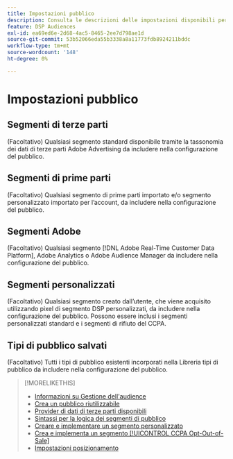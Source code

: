 ```yaml
---
title: Impostazioni pubblico
description: Consulta le descrizioni delle impostazioni disponibili per il pubblico.
feature: DSP Audiences
exl-id: ea69ed6e-2d68-4ac5-8465-2ee7d798ae1d
source-git-commit: 53b52066eda55b3338a8a11773fdb8924211bddc
workflow-type: tm+mt
source-wordcount: '148'
ht-degree: 0%

---
```


# Impostazioni pubblico

## Segmenti di terze parti

(Facoltativo) Qualsiasi segmento standard disponibile tramite la tassonomia dei dati di terze parti Adobe Advertising da includere nella configurazione del pubblico.

## Segmenti di prime parti

(Facoltativo) Qualsiasi segmento di prime parti importato e/o segmento personalizzato importato per l’account, da includere nella configurazione del pubblico.

## Segmenti Adobe

(Facoltativo) Qualsiasi segmento [!DNL Adobe Real-Time Customer Data Platform], Adobe Analytics o Adobe Audience Manager da includere nella configurazione del pubblico.

## Segmenti personalizzati

(Facoltativo) Qualsiasi segmento creato dall’utente, che viene acquisito utilizzando pixel di segmento DSP personalizzati, da includere nella configurazione del pubblico. Possono essere inclusi i segmenti personalizzati standard e i segmenti di rifiuto del CCPA.

## Tipi di pubblico salvati

(Facoltativo) Tutti i tipi di pubblico esistenti incorporati nella Libreria tipi di pubblico da includere nella configurazione del pubblico.

>[!MORELIKETHIS]
>
>* [Informazioni su Gestione dell&#39;audience](audience-about.md)
>* [Crea un pubblico riutilizzabile](reusable-audience-create.md)
>* [Provider di dati di terze parti disponibili](third-party-data-providers.md)
>* [Sintassi per la logica dei segmenti di pubblico](audience-segment-logic-syntax.md)
>* [Creare e implementare un segmento personalizzato](custom-segment-create.md)
>* [Crea e implementa un segmento [!UICONTROL CCPA Opt-Out-of-Sale]](ccpa-opt-out-segment-create.md)
>* [Impostazioni posizionamento](/help/dsp/campaign-management/placements/placement-settings.md)
